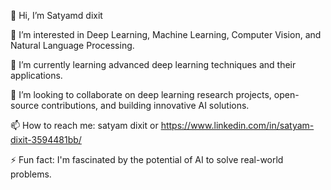 👋 Hi, I’m Satyamd dixit

👀 I’m interested in Deep Learning, Machine Learning, Computer Vision, and Natural Language Processing.

🌱 I’m currently learning advanced deep learning techniques and their applications.

💞️ I’m looking to collaborate on deep learning research projects, open-source contributions, and building innovative AI solutions.

📫 How to reach me: satyam dixit or https://www.linkedin.com/in/satyam-dixit-3594481bb/

⚡ Fun fact: I'm fascinated by the potential of AI to solve real-world problems.

<!---
Satyamdixit6/Satyamdixit6 is a ✨ special ✨ repository because its `README.md` (this file) appears on your GitHub profile.
You can click the Preview link to take a look at your changes.
--->

